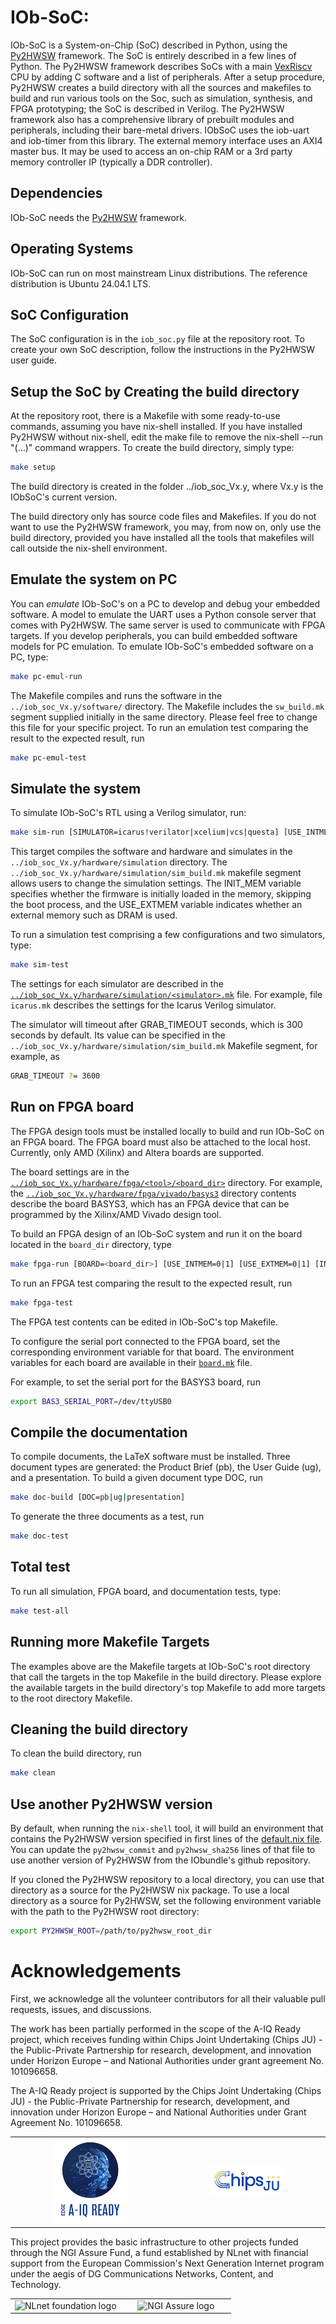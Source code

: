 <!--
SPDX-FileCopyrightText: 2025 IObundle

SPDX-License-Identifier: MIT
-->

# IOb-SoC:

IOb-SoC is a System-on-Chip (SoC) described in Python, using the [Py2HWSW](https://github.com/IObundle/py2hwsw/blob/main/py2hwsw/lib/default.nix) framework. The SoC is entirely described in a few lines of Python. The Py2HWSW framework describes SoCs with a main [VexRiscv](https://github.com/SpinalHDL/VexRiscv) CPU by adding C software and a list of peripherals. After a setup procedure, Py2HWSW creates a build directory with all the sources and makefiles to build and run various tools on the Soc, such as simulation, synthesis, and FPGA prototyping; the SoC is described in Verilog. The Py2HWSW framework also has a comprehensive library of prebuilt modules and peripherals, including their bare-metal drivers. IObSoC uses the 
iob-uart and iob-timer from this library. The external memory interface uses an AXI4 master bus. It may be used to access an on-chip RAM or a 3rd party memory controller IP (typically a DDR controller).

  
## Dependencies

IOb-SoC needs the [Py2HWSW](https://github.com/IObundle/py2hwsw/blob/main/py2hwsw/lib/default.nix) framework.


## Operating Systems

IOb-SoC can run on most mainstream Linux distributions. The reference distribution is Ubuntu 24.04.1 LTS.


## SoC Configuration

The SoC configuration is in the `iob_soc.py` file at the repository root. To create your own SoC description, follow the instructions in the Py2HWSW user guide. 


## Setup the SoC by Creating the build directory

At the repository root, there is a Makefile with some ready-to-use commands, assuming you have nix-shell installed. If you have installed Py2HWSW without nix-shell, edit the make file to remove the nix-shell --run "(...)" command wrappers.
To create the build directory, simply type:

```Bash
make setup
```

The build directory is created in the folder ../iob_soc_Vx.y, where Vx.y is the IObSoC's current version.

The build directory only has source code files and Makefiles. If you do not want to use the Py2HWSW framework, you may, from now on, only use the build directory, provided you have installed all the tools that makefiles will call outside the nix-shell environment.

## Emulate the system on PC

You can *emulate* IOb-SoC's on a PC to develop and debug your embedded software. A model to emulate the UART uses a Python console server that comes with Py2HWSW. The same server is used to communicate with FPGA targets.
If you develop peripherals, you can build embedded software models for PC emulation. To emulate IOb-SoC's embedded software on a PC, type:

```Bash
make pc-emul-run
```
The Makefile compiles and runs the software in the `../iob_soc_Vx.y/software/` directory. The Makefile includes the `sw_build.mk` segment supplied initially in the same directory. Please feel free to change this file for your specific project. To run an emulation test comparing the result to the expected result, run
```Bash
make pc-emul-test
```

## Simulate the system

To simulate IOb-SoC's RTL using a Verilog simulator, run:
```Bash
make sim-run [SIMULATOR=icarus!verilator|xcelium|vcs|questa] [USE_INTMEM=0|1] [USE_EXTMEM=0|1] [INIT_MEM=0|1]
```

This target compiles the software and hardware and simulates in the `../iob_soc_Vx.y/hardware/simulation` directory. The `../iob_soc_Vx.y/hardware/simulation/sim_build.mk` makefile segment allows users to change the simulation settings.
The INIT_MEM variable specifies whether the firmware is initially loaded in the memory, skipping the boot process, and the USE_EXTMEM variable indicates whether an external memory such as DRAM is used.

To run a simulation test comprising a few configurations and two simulators, type:
```Bash
make sim-test
```

The settings for each simulator are described in the [`../iob_soc_Vx.y/hardware/simulation/<simulator>.mk`](https://github.com/IObundle/py2hwsw/tree/main/py2hwsw/hardware/simulation) file. For example, file `icarus.mk` describes the settings for the Icarus Verilog simulator.

The simulator will timeout after GRAB_TIMEOUT seconds, which is 300 seconds by default. Its value can be specified in the `../iob_soc_Vx.y/hardware/simulation/sim_build.mk` Makefile segment, for example, as
```Bash
GRAB_TIMEOUT ?= 3600
```


## Run on FPGA board

The FPGA design tools must be installed locally to build and run IOb-SoC on an FPGA board. The FPGA board must also be attached to the local host. Currently, only AMD (Xilinx) and Altera boards are supported.

The board settings are in the  [`../iob_soc_Vx.y/hardware/fpga/<tool>/<board_dir>`](https://github.com/IObundle/py2hwsw/tree/main/py2hwsw/hardware/fpga) directory.
For example, the [`../iob_soc_Vx.y/hardware/fpga/vivado/basys3`](https://github.com/IObundle/py2hwsw/tree/main/py2hwsw/hardware/fpga/vivado/basys3) directory contents describe the board BASYS3, which has an FPGA device that can be programmed by the Xilinx/AMD Vivado design tool.

To build an FPGA design of an IOb-SoC system and run it on the board located in the `board_dir` directory, type
```Bash
make fpga-run [BOARD=<board_dir>] [USE_INTMEM=0|1] [USE_EXTMEM=0|1] [INIT_MEM=0|1]
```

To run an FPGA test comparing the result to the expected result, run
```Bash
make fpga-test
```
The FPGA test contents can be edited in IOb-SoC's top Makefile. 

To configure the serial port connected to the FPGA board, set the corresponding environment variable for that board.
The environment variables for each board are available in their [`board.mk`](https://github.com/IObundle/py2hwsw/blob/main/py2hwsw/hardware/fpga/vivado/basys3/board.mk) file.

For example, to set the serial port for the BASYS3 board, run
```Bash
export BAS3_SERIAL_PORT=/dev/ttyUSB0
```

## Compile the documentation

To compile documents, the LaTeX software must be installed. Three document types are generated: the Product Brief (pb), the User Guide (ug), and a presentation. To build a given document type DOC, run
```Bash
make doc-build [DOC=pb|ug|presentation]
```

To generate the three documents as a test, run 
```Bash
make doc-test
```


## Total test

To run all simulation, FPGA board, and documentation tests, type:

```Bash
make test-all
```

## Running more Makefile Targets

The examples above are the Makefile targets at IOb-SoC's root directory that call the targets in the top Makefile in the build directory. Please explore the available targets in the build directory's top Makefile to add more targets to the root directory Makefile.

## Cleaning the build directory
To clean the build directory, run
```Bash
make clean
```

## Use another Py2HWSW version

By default, when running the `nix-shell` tool, it will build an environment that contains the Py2HWSW version specified in first lines of the [default.nix file](https://github.com/IObundle/iob-soc/blob/main/default.nix#L8).
You can update the `py2hwsw_commit` and `py2hwsw_sha256` lines of that file to use another version of Py2HWSW from the IObundle's github repository.


If you cloned the Py2HWSW repository to a local directory, you can use that directory as a source for the Py2HWSW nix package.
To use a local directory as a source for Py2HWSW, set the following environment variable with the path to the Py2HWSW root directory:
```Bash
export PY2HWSW_ROOT=/path/to/py2hwsw_root_dir
```


# Acknowledgements

First, we acknowledge all the volunteer contributors for all their valuable pull requests, issues, and discussions. 

The work has been partially performed in the scope of the A-IQ Ready project, which receives funding within Chips Joint Undertaking (Chips JU) - the Public-Private Partnership for research, development, and innovation under Horizon Europe – and National Authorities under grant agreement No. 101096658.

The A-IQ Ready project is supported by the Chips Joint Undertaking (Chips JU) - the Public-Private Partnership for research, development, and innovation under Horizon Europe – and National Authorities under Grant Agreement No. 101096658.

<table>
    <tr>
        <td align="center" width="50%"><img src="assets/A-IQ_Ready_logo_blue_transp.png" alt="AI-Q Ready logo" style="width:50%"></td>
        <td align="center"><img src="assets/Chips-JU_logo.jpeg" alt="Chips JU logo" style="width:50%"></td>
    </tr>
</table>

This project provides the basic infrastructure to other projects funded through the NGI Assure Fund, a fund established by NLnet
with financial support from the European Commission's Next Generation Internet program under the aegis of DG Communications Networks, Content, and Technology.

<table>
    <tr>
        <td align="center" width="50%"><img src="https://nlnet.nl/logo/banner.svg" alt="NLnet foundation logo" style="width:50%"></td>
        <td align="center"><img src="https://nlnet.nl/image/logos/NGIAssure_tag.svg" alt="NGI Assure logo" style="width:50%"></td>
    </tr>
</table>
